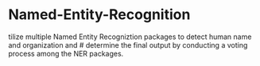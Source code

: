 # Named-Entity-Recognition
tilize multiple Named Entity Recogniztion packages to detect human name and organization and  # determine the final output by conducting a voting process among the NER packages.
